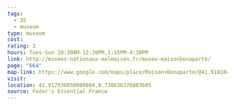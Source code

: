 ```yaml
---
tags:
  - 3S
  - museum
type: museum
cost: 
rating: 3
hours: Tues-Sun 10:30AM-12:30PM,1:15PM-4:30PM
link: http://musees-nationaux-malmaison.fr/musee-maisonbonaparte/
page: "664"
map-link: https://www.google.com/maps/place/Maison+Bonaparte/@41.9181045,8.7360798,17z/data=!3m1!4b1!4m6!3m5!1s0x12da69f18b6a03f1:0x3b26dc1ce3938aac!8m2!3d41.9181005!4d8.7386547!16s%2Fm%2F0407vwk?entry=ttu&g_ep=EgoyMDI0MTAwOC4wIKXMDSoASAFQAw%3D%3D
visit: 
location: 41.917936850000004,8.738636376803605
source: Fodor's Essential France
---
```

